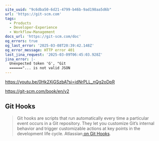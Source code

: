 ```yaml
---
site_uuid: "9c6dba50-6d21-4799-b46b-9ad198aa5d6b"
url: 'https://git-scm.com'
tags:
  - Products
  - Developer-Experience
  - Workflow-Management
docs_url: 'https://git-scm.com/doc'
og_errors: true
og_last_error: '2025-03-08T20:39:42.148Z'
og_error_message: HTTP error 401
last_jina_request: '2025-03-09T06:45:03.928Z'
jina_error: |-
  Unexpected token 'G', "Git
  ======"... is not valid JSON
---
```


https://youtu.be/0Hk2XjGSzbA?si=idNrPLL_nQg2oDpR

https://git-scm.com/book/en/v2
## Git Hooks

>Git hooks are scripts that run automatically every time a particular event occurs in a Git repository. They let you customize Git’s internal behavior and trigger customizable actions at key points in the development life cycle. Atlassian[ on Git Hooks](https://www.atlassian.com/git/tutorials/git-hooks#:~:text=Git%20hooks%20are%20scripts%20that,in%20the%20development%20life%20cycle.). 


